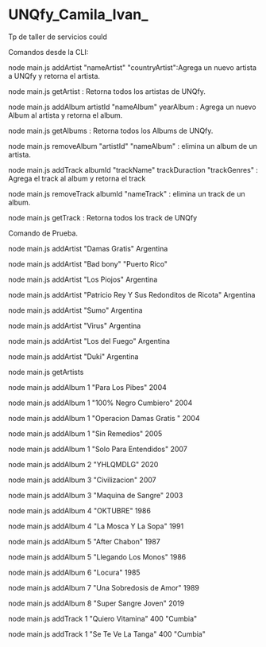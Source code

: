 # UNQfy_Camila_Ivan_
 Tp de taller de servicios could

Comandos desde la CLI:

node main.js addArtist "nameArtist" "countryArtist":Agrega un nuevo artista a UNQfy y retorna el artista.

node main.js getArtist : Retorna todos los artistas de UNQfy.

node main.js addAlbum artistId "nameAlbum" yearAlbum : Agrega un nuevo Album al artista y retorna el album.

node main.js getAlbums : Retorna todos los Albums de UNQfy.

node main.js removeAlbum "artistId" "nameAlbum" : elimina un album de un artista.

node main.js addTrack albumId "trackName" trackDuraction "trackGenres" : Agrega el track al album y retorna el track

node main.js removeTrack albumId "nameTrack" : elimina un track de un album.

node main.js getTrack : Retorna todos los track de UNQfy



Comando de Prueba.


node main.js addArtist "Damas Gratis" Argentina

node main.js addArtist "Bad bony" "Puerto Rico"

node main.js addArtist "Los Piojos" Argentina

node main.js addArtist "Patricio Rey Y Sus Redonditos de Ricota" Argentina

node main.js addArtist "Sumo" Argentina

node main.js addArtist "Virus" Argentina

node main.js addArtist "Los del Fuego" Argentina

node main.js addArtist "Duki" Argentina



node main.js getArtists

node main.js addAlbum 1 "Para Los Pibes" 2004

node main.js addAlbum 1 "100% Negro Cumbiero" 2004

node main.js addAlbum 1 "Operacion Damas Gratis " 2004

node main.js addAlbum 1 "Sin Remedios" 2005

node main.js addAlbum 1 "Solo Para Entendidos" 2007

node main.js addAlbum 2 "YHLQMDLG" 2020

node main.js addAlbum 3 "Civilizacion" 2007

node main.js addAlbum 3 "Maquina de Sangre" 2003

node main.js addAlbum 4 "OKTUBRE" 1986

node main.js addAlbum 4 "La Mosca Y La Sopa" 1991

node main.js addAlbum 5 "After Chabon" 1987

node main.js addAlbum 5 "Llegando Los Monos" 1986

node main.js addAlbum 6 "Locura" 1985

node main.js addAlbum 7 "Una Sobredosis de Amor" 1989

node main.js addAlbum 8 "Super Sangre Joven" 2019

node main.js addTrack 1 "Quiero Vitamina" 400 "Cumbia"

node main.js addTrack 1 "Se Te Ve La Tanga" 400 "Cumbia"



